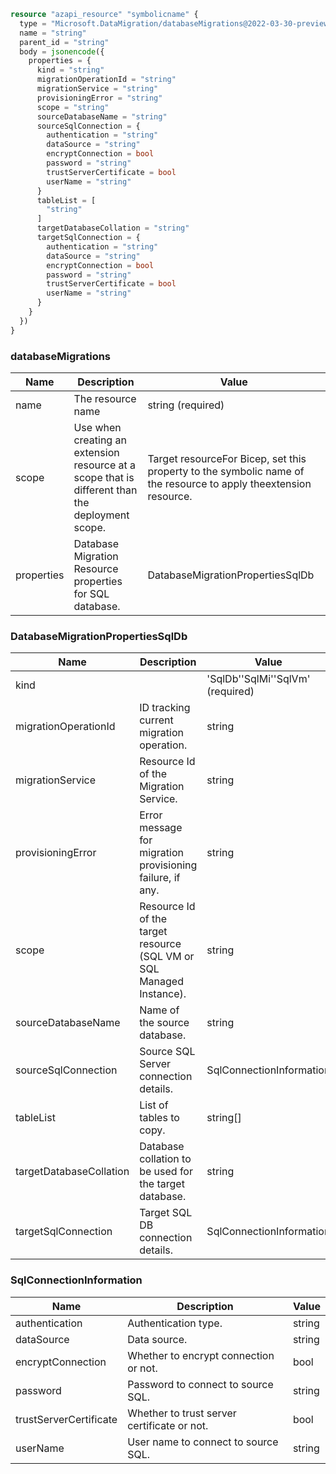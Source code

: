 ```terraform
resource "azapi_resource" "symbolicname" {
  type = "Microsoft.DataMigration/databaseMigrations@2022-03-30-preview"
  name = "string"
  parent_id = "string"
  body = jsonencode({
    properties = {
      kind = "string"
      migrationOperationId = "string"
      migrationService = "string"
      provisioningError = "string"
      scope = "string"
      sourceDatabaseName = "string"
      sourceSqlConnection = {
        authentication = "string"
        dataSource = "string"
        encryptConnection = bool
        password = "string"
        trustServerCertificate = bool
        userName = "string"
      }
      tableList = [
        "string"
      ]
      targetDatabaseCollation = "string"
      targetSqlConnection = {
        authentication = "string"
        dataSource = "string"
        encryptConnection = bool
        password = "string"
        trustServerCertificate = bool
        userName = "string"
      }
    }
  })
}

```

### databaseMigrations

| Name | Description | Value |
|-|-|-|
| name | The resource name | string (required) |
| scope | Use when creating an extension resource at a scope that is different than the deployment scope. | Target resourceFor Bicep, set this property to the symbolic name of the resource to apply theextension resource. |
| properties | Database Migration Resource properties for SQL database. | DatabaseMigrationPropertiesSqlDb |


### DatabaseMigrationPropertiesSqlDb

| Name | Description | Value |
|-|-|-|
| kind |  | 'SqlDb''SqlMi''SqlVm' (required) |
| migrationOperationId | ID tracking current migration operation. | string |
| migrationService | Resource Id of the Migration Service. | string |
| provisioningError | Error message for migration provisioning failure, if any. | string |
| scope | Resource Id of the target resource (SQL VM or SQL Managed Instance). | string |
| sourceDatabaseName | Name of the source database. | string |
| sourceSqlConnection | Source SQL Server connection details. | SqlConnectionInformation |
| tableList | List of tables to copy. | string[] |
| targetDatabaseCollation | Database collation to be used for the target database. | string |
| targetSqlConnection | Target SQL DB connection details. | SqlConnectionInformation |


### SqlConnectionInformation

| Name | Description | Value |
|-|-|-|
| authentication | Authentication type. | string |
| dataSource | Data source. | string |
| encryptConnection | Whether to encrypt connection or not. | bool |
| password | Password to connect to source SQL. | string |
| trustServerCertificate | Whether to trust server certificate or not. | bool |
| userName | User name to connect to source SQL. | string |


